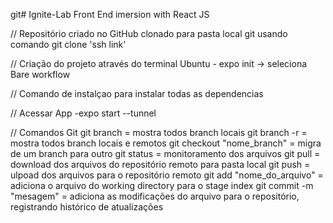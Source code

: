 git# Ignite-Lab
Front End imersion with React JS


// Repositório criado no GitHub clonado para pasta local git usando comando git clone 'ssh link'

// Criação do projeto através do terminal Ubuntu
    - expo init -> seleciona Bare workflow

// Comando de instalçao para instalar todas as dependencias
 
// Acessar App
    -expo start --tunnel

// Comandos Git
    git branch                                     = mostra todos branch locais
    git branch -r                                  = mostra todos branch locais e remotos
    git checkout "nome_branch"                     = migra de um branch para outro
    git status                                     = monitoramento dos arquivos
    git pull                                       = download dos arquivos do repositório remoto para pasta local
    git push                                       = ulpoad dos arquivos para o repositório remoto
    git add "nome_do_arquivo"                      = adiciona o arquivo do working directory para o stage index
    git commit -m "mesagem"                        = adiciona as modificações do arquivo para o repositório, registrando histórico de atualizações